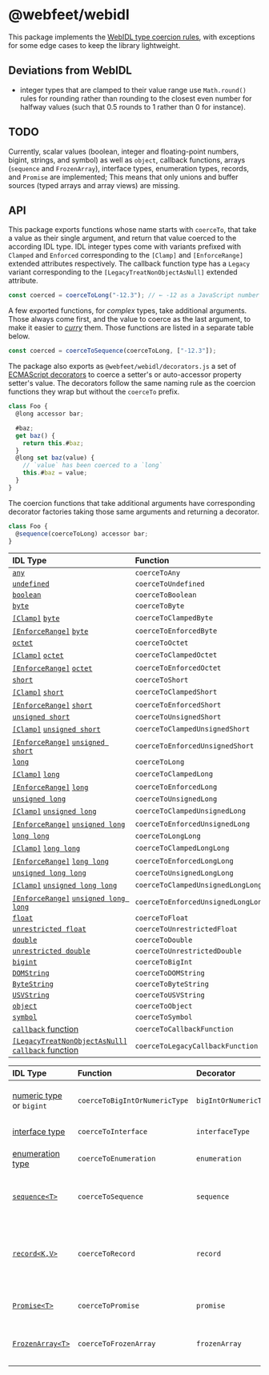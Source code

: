 # @webfeet/webidl

This package implements the [WebIDL type coercion rules](https://webidl.spec.whatwg.org/#js-type-mapping), with exceptions for some edge cases to keep the library lightweight.

## Deviations from WebIDL

- integer types that are clamped to their value range use `Math.round()` rules for rounding rather than rounding to the closest even number for halfway values (such that 0.5 rounds to 1 rather than 0 for instance).

## TODO

Currently, scalar values (boolean, integer and floating-point numbers, bigint, strings, and symbol) as well as `object`, callback functions, arrays (`sequence` and `FrozenArray`), interface types, enumeration types, records, and `Promise` are implemented;
This means that only unions and buffer sources (typed arrays and array views) are missing.

## API

This package exports functions whose name starts with `coerceTo`, that take a value as their single argument, and return that value coerced to the according IDL type.
IDL integer types come with variants prefixed with `Clamped` and `Enforced` corresponding to the `[Clamp]` and `[EnforceRange]` extended attributes respectively.
The callback function type has a `Legacy` variant corresponding to the `[LegacyTreatNonObjectAsNull]` extended attribute.

```js
const coerced = coerceToLong("-12.3"); // ← -12 as a JavaScript number
```

A few exported functions, for _complex_ types, take additional arguments. Those always come first, and the value to coerce as the last argument, to make it easier to [_curry_](https://en.wikipedia.org/wiki/Currying) them. Those functions are listed in a separate table below.

```js
const coerced = coerceToSequence(coerceToLong, ["-12.3"]);
```

The package also exports as `@webfeet/webidl/decorators.js` a set of [ECMAScript decorators](https://github.com/tc39/proposal-decorators) to coerce a setter's or auto-accessor property setter's value. The decorators follow the same naming rule as the coercion functions they wrap but without the `coerceTo` prefix.

```js
class Foo {
  @long accessor bar;

  #baz;
  get baz() {
    return this.#baz;
  }
  @long set baz(value) {
    // `value` has been coerced to a `long`
    this.#baz = value;
  }
}
```

The coercion functions that take additional arguments have corresponding decorator factories taking those same arguments and returning a decorator.

```js
class Foo {
  @sequence(coerceToLong) accessor bar;
}
```

| IDL Type                                                                                                           | Function                           | Decorator                  |
| :----------------------------------------------------------------------------------------------------------------- | :--------------------------------- | :------------------------- |
| [`any`](https://webidl.spec.whatwg.org/#idl-any)                                                                   | `coerceToAny`                      | `any`                      |
| [`undefined`](https://webidl.spec.whatwg.org/#idl-undefined)                                                       | `coerceToUndefined`                | `undefined`                |
| [`boolean`](https://webidl.spec.whatwg.org/#idl-boolean)                                                           | `coerceToBoolean`                  | `boolean`                  |
| [`byte`]                                                                                                           | `coerceToByte`                     | `byte`                     |
| [`[Clamp]`][Clamp] [`byte`]                                                                                        | `coerceToClampedByte`              | `clampedByte`              |
| [`[EnforceRange]`][EnforceRange] [`byte`]                                                                          | `coerceToEnforcedByte`             | `enforcedByte`             |
| [`octet`]                                                                                                          | `coerceToOctet`                    | `octet`                    |
| [`[Clamp]`][Clamp] [`octet`]                                                                                       | `coerceToClampedOctet`             | `clampedOctet`             |
| [`[EnforceRange]`][EnforceRange] [`octet`]                                                                         | `coerceToEnforcedOctet`            | `enforcedOctet`            |
| [`short`]                                                                                                          | `coerceToShort`                    | `short`                    |
| [`[Clamp]`][Clamp] [`short`]                                                                                       | `coerceToClampedShort`             | `clampedShort`             |
| [`[EnforceRange]`][EnforceRange] [`short`]                                                                         | `coerceToEnforcedShort`            | `enforcedShort`            |
| [`unsigned short`]                                                                                                 | `coerceToUnsignedShort`            | `unsignedShort`            |
| [`[Clamp]`][Clamp] [`unsigned short`]                                                                              | `coerceToClampedUnsignedShort`     | `clampedUnsignedShort`     |
| [`[EnforceRange]`][EnforceRange] [`unsigned short`]                                                                | `coerceToEnforcedUnsignedShort`    | `enforcedUnsignedShort`    |
| [`long`]                                                                                                           | `coerceToLong`                     | `long`                     |
| [`[Clamp]`][Clamp] [`long`]                                                                                        | `coerceToClampedLong`              | `clampedLong`              |
| [`[EnforceRange]`][EnforceRange] [`long`]                                                                          | `coerceToEnforcedLong`             | `enforcedLong`             |
| [`unsigned long`]                                                                                                  | `coerceToUnsignedLong`             | `unsignedLong`             |
| [`[Clamp]`][Clamp] [`unsigned long`]                                                                               | `coerceToClampedUnsignedLong`      | `clampedUnsignedLong`      |
| [`[EnforceRange]`][EnforceRange] [`unsigned long`]                                                                 | `coerceToEnforcedUnsignedLong`     | `enforcedUnsignedLong`     |
| [`long long`]                                                                                                      | `coerceToLongLong`                 | `longLong`                 |
| [`[Clamp]`][Clamp] [`long long`]                                                                                   | `coerceToClampedLongLong`          | `clampedLongLong`          |
| [`[EnforceRange]`][EnforceRange] [`long long`]                                                                     | `coerceToEnforcedLongLong`         | `enforcedLongLong`         |
| [`unsigned long long`]                                                                                             | `coerceToUnsignedLongLong`         | `unsignedLonglong`         |
| [`[Clamp]`][Clamp] [`unsigned long long`]                                                                          | `coerceToClampedUnsignedLongLong`  | `clampedUnsignedLongLong`  |
| [`[EnforceRange]`][EnforceRange] [`unsigned long long`]                                                            | `coerceToEnforcedUnsignedLongLong` | `enforcedUnsignedLongLong` |
| [`float`](https://webidl.spec.whatwg.org/#idl-float)                                                               | `coerceToFloat`                    | `float`                    |
| [`unrestricted float`](https://webidl.spec.whatwg.org/#idl-unrestricted-float)                                     | `coerceToUnrestrictedFloat`        | `unrestrictedFloat`        |
| [`double`](https://webidl.spec.whatwg.org/#idl-double)                                                             | `coerceToDouble`                   | `double`                   |
| [`unrestricted double`](https://webidl.spec.whatwg.org/#idl-unrestricted-double)                                   | `coerceToUnrestrictedDouble`       | `unrestrictedDouble`       |
| [`bigint`](https://webidl.spec.whatwg.org/#idl-bigint)                                                             | `coerceToBigInt`                   | `bigInt`                   |
| [`DOMString`](https://webidl.spec.whatwg.org/#idl-DOMString)                                                       | `coerceToDOMString`                | `domString`                |
| [`ByteString`](https://webidl.spec.whatwg.org/#idl-ByteString)                                                     | `coerceToByteString`               | `byteString`               |
| [`USVString`](https://webidl.spec.whatwg.org/#idl-USVString)                                                       | `coerceToUSVString`                | `usvString`                |
| [`object`](https://webidl.spec.whatwg.org/#idl-object)                                                             | `coerceToObject`                   | `object`                   |
| [`symbol`](https://webidl.spec.whatwg.org/#idl-symbol)                                                             | `coerceToSymbol`                   | `symbol`                   |
| [`callback` function]                                                                                              | `coerceToCallbackFunction`         | `callbackFunction`         |
| [`[LegacyTreatNonObjectAsNull]`](https://webidl.spec.whatwg.org/#LegacyTreatNonObjectAsNull) [`callback` function] | `coerceToLegacyCallbackFunction`   | `legacyCallbackFunction`   |

[Clamp]: https://webidl.spec.whatwg.org/#Clamp
[EnforceRange]: https://webidl.spec.whatwg.org/#EnforceRange
[`byte`]: https://webidl.spec.whatwg.org/#idl-byte
[`octet`]: https://webidl.spec.whatwg.org/#idl-octet
[`short`]: https://webidl.spec.whatwg.org/#idl-short
[`unsigned short`]: https://webidl.spec.whatwg.org/#idl-unsigned-short
[`long`]: https://webidl.spec.whatwg.org/#idl-long
[`unsigned long`]: https://webidl.spec.whatwg.org/#idl-unsigned-long
[`long long`]: https://webidl.spec.whatwg.org/#idl-long-long
[`unsigned long long`]: https://webidl.spec.whatwg.org/#idl-unsigned-long-long
[`callback` function]: https://webidl.spec.whatwg.org/#idl-callback-function

| IDL Type                                                                     | Function                      | Decorator             | Additional arguments                                                                                                                                                    |
| :--------------------------------------------------------------------------- | :---------------------------- | :-------------------- | :---------------------------------------------------------------------------------------------------------------------------------------------------------------------- |
| [numeric type](https://webidl.spec.whatwg.org/#dfn-numeric-type) or `bigint` | `coerceToBigIntOrNumericType` | `bigIntOrNumericType` | Another coercion function to be applied to a numeric value, defaults to `coerceToUnrestrictedDouble`                                                                    |
| [interface type](https://webidl.spec.whatwg.org/#idl-interface)              | `coerceToInterface`           | `interfaceType`       | An interface type, such as `HTMLElement`                                                                                                                                |
| [enumeration type](https://webidl.spec.whatwg.org/#idl-enumeration)          | `coerceToEnumeration`         | `enumeration`         | An array (or rest arguments for the decorator) of allowed string values                                                                                                 |
| [`sequence<T>`](https://webidl.spec.whatwg.org/#idl-sequence)                | `coerceToSequence`            | `sequence`            | Another coercion function to be applied to each sequence member, defaults to `coerceToAny`                                                                              |
| [`record<K,V>`](https://webidl.spec.whatwg.org/#idl-record)                  | `coerceToRecord`              | `record`              | Two coercion functions to be applied to each record key and value respectively, where the key has to be a string type, default to `coerceToDOMString` and `coerceToAny` |
| [`Promise<T>`](https://webidl.spec.whatwg.org/#idl-promise)                  | `coerceToPromise`             | `promise`             | Another coercion function to be applied to the resolved value                                                                                                           |
| [`FrozenArray<T>`](https://webidl.spec.whatwg.org/#idl-frozen-array)         | `coerceToFrozenArray`         | `frozenArray`         | Another coercion function to be applied to each sequence member, defaults to `coerceToAny`                                                                              |
